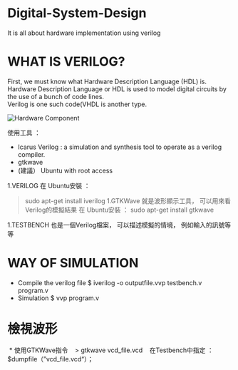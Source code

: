 # Digital-System-Design
It is all about hardware implementation using verilog

# WHAT IS VERILOG?
First, we must know what Hardware Description Language (HDL) is. Hardware Description Language or HDL is used to model digital circuits by the use of a bunch of code lines. <br />
Verilog is one such code(VHDL is another type. <br /> 

![Hardware Component](http://referencedesigner.com/tutorials/s6evalboard/images/spartixed.jpg) <br />

使用工具 ：
* Icarus Verilog : a simulation and synthesis tool to operate as a verilog compiler.
* gtkwave
* (建議） Ubuntu with root access

1.VERILOG
在 Ubuntu安裝 ：
  > sudo apt-get install iverilog
1.GTKWave
就是波形顯示工具， 可以用來看Verilog的模擬結果
在 Ubuntu安裝 ：
  > sudo apt-get install gtkwave
  
1.TESTBENCH
也是一個Verilog檔案， 可以描述模擬的情境， 例如輸入的訊號等等

# WAY OF SIMULATION
* Compile the verilog file 
    $ iverilog -o outputfile.vvp testbench.v program.v
* Simulation
    $ vvp program.v
    
# 檢視波形
  * 使用GTKWave指令
    > gtkwave vcd_file.vcd
    在Testbench中指定 ： $dumpfile（”vcd_file.vcd“）；
    
